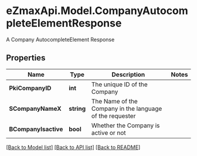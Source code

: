 # eZmaxApi.Model.CompanyAutocompleteElementResponse
A Company AutocompleteElement Response

## Properties

Name | Type | Description | Notes
------------ | ------------- | ------------- | -------------
**PkiCompanyID** | **int** | The unique ID of the Company | 
**SCompanyNameX** | **string** | The Name of the Company in the language of the requester | 
**BCompanyIsactive** | **bool** | Whether the Company is active or not | 

[[Back to Model list]](../README.md#documentation-for-models) [[Back to API list]](../README.md#documentation-for-api-endpoints) [[Back to README]](../README.md)

